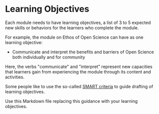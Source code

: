 # Learning Objectives

Each module needs to have learning objectives, a list of 3 to 5 expected new skills or behaviors for the learners who complete the module.

For example, the module on Ethos of Open Science can have as one learning objective:

- Communicate and interpret the benefits and barriers of Open Science both individually and for community

Here, the verbs "communicate" and "interpret" represent new capacities that learners gain from experiencing the module through its content and activities.

Some people like to use the so-called [SMART criteria](https://en.wikipedia.org/wiki/SMART_criteria) to guide drafting of learning objectives.

Use this Markdown file replacing this guidance with your learning objectives.